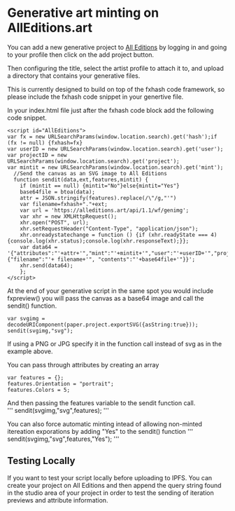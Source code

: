 # Generative art minting on AllEditions.art

You can add a new generative project to [All Editions](https://alleditions.art) by logging in and going to your profile then click on the add project button.

Then configuring the title, select the artist profile to attach it to, and upload a directory that contains your generative files. 

This is currently designed to build on top of the fxhash code framework, so please include the fxhash code snippet in your genertive file. 

In your index.html file just after the fxhash code block add the following code snippet. 
```
<script id="AllEditions">
var fx = new URLSearchParams(window.location.search).get('hash');if (fx != null) {fxhash=fx}
var userID = new URLSearchParams(window.location.search).get('user');
var projectID = new URLSearchParams(window.location.search).get('project');
var mintit = new URLSearchParams(window.location.search).get('mint');
  //Send the canvas as an SVG image to All Editions
  function sendit(data,ext,features,mintit) {
    if (mintit == null) {mintit="No"}else{mintit="Yes"}
    base64file = btoa(data);
    attr = JSON.stringify(features).replace(/\"/g,"'")
    var filename=fxhash+"."+ext;
    var url = 'https://alleditions.art/api/1.1/wf/genimg';
    var xhr = new XMLHttpRequest();
    xhr.open("POST", url);
    xhr.setRequestHeader("Content-Type", "application/json");
    xhr.onreadystatechange = function () {if (xhr.readyState === 4) {console.log(xhr.status);console.log(xhr.responseText);}};
    var data64 = '{"attributes":"'+attr+'","mint":"'+mintit+'","user":"'+userID+'","project":"'+projectID+'","hash":"'+fxhash+'","img":{"filename":"'+ filename+'", "contents":"'+base64file+'"}}';
    xhr.send(data64);     
    };
</script>
```

At the end of your generative script in the same spot you would include fxpreview() you will pass the canvas as a base64 image and call the sendit() function. 
```
var svgimg = decodeURIComponent(paper.project.exportSVG({asString:true}));
sendit(svgimg,"svg"); 
```
If using a PNG or JPG specify it in the function call instead of svg as in the example above. 

You can pass through attributes by creating an array
```
var features = {};
features.Orientation = "portrait";
features.Colors = 5;
```

And then passing the features variable to the sendit function call.  
'''
sendit(svgimg,"svg",features);
'''

You can also force automatic minting intead of allowing non-minted itereation exporations by adding "Yes" to the sendit() function
'''
sendit(svgimg,"svg",features,"Yes");
'''

## Testing Locally
If you want to test your script locally before uploading to IPFS. You can create your project on All Editions and then append the query string found in the studio area of your project in order to test the sending of iteration previews and attribute information.  




